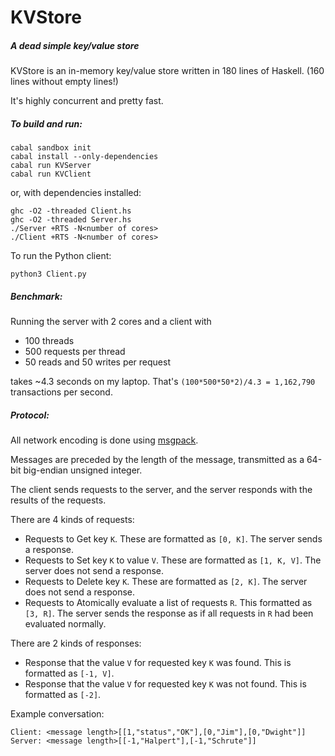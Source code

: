 KVStore
=======

##### A dead simple key/value store

KVStore is an in-memory key/value store written in 180 lines of Haskell. (160 lines without empty lines!)

It's highly concurrent and pretty fast.

##### To build and run:

    cabal sandbox init
    cabal install --only-dependencies
    cabal run KVServer
    cabal run KVClient

or, with dependencies installed:

    ghc -O2 -threaded Client.hs
    ghc -O2 -threaded Server.hs
    ./Server +RTS -N<number of cores>
    ./Client +RTS -N<number of cores>

To run the Python client:

    python3 Client.py

##### Benchmark:

Running the server with 2 cores and a client with

- 100 threads
- 500 requests per thread
- 50 reads and 50 writes per request

takes ~4.3 seconds on my laptop. That's `(100*500*50*2)/4.3 = 1,162,790` transactions per second.

##### Protocol:

All network encoding is done using [msgpack](http://msgpack.org).

Messages are preceded by the length of the message, transmitted as a 
64-bit big-endian unsigned integer.

The client sends requests to the server, and the server responds with the results of the requests.

There are 4 kinds of requests:

- Requests to Get key `K`. These are formatted as `[0, K]`. The server sends a response.
- Requests to Set key `K` to value `V`. These are formatted as `[1, K, V]`. The server does not send a response.
- Requests to Delete key `K`. These are formatted as `[2, K]`. The server does not send a response.
- Requests to Atomically evaluate a list of requests `R`. This formatted as `[3, R]`. The server sends the response as if all requests in `R` had been evaluated normally.

There are 2 kinds of responses:

- Response that the value `V` for requested key `K` was found. This is formatted as `[-1, V]`.
- Response that the value `V` for requested key `K` was not found. This is formatted as `[-2]`.

Example conversation:

    Client: <message length>[[1,"status","OK"],[0,"Jim"],[0,"Dwight"]]
    Server: <message length>[[-1,"Halpert"],[-1,"Schrute"]]
